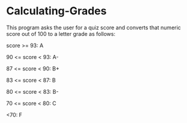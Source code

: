 # Calculating-Grades
This program asks the user for a quiz score and converts that numeric score out of 100 to a letter grade as follows:

score >= 93: A

90 <= score < 93: A-

87 <= score < 90: B+

83 <= score < 87: B

80 <= score < 83: B-

70 <= score < 80: C

<70: F
